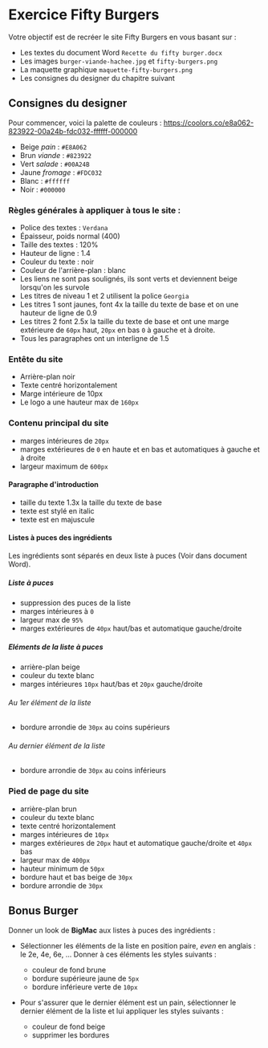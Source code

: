 # Exercice Fifty Burgers

Votre objectif est de recréer le site Fifty Burgers 
en vous basant sur :

* Les textes du document Word `Recette du fifty burger.docx`
* Les images `burger-viande-hachee.jpg` et `fifty-burgers.png`
* La maquette graphique `maquette-fifty-burgers.png`
* Les consignes du designer du chapitre suivant

## Consignes du designer

Pour commencer, voici la palette de couleurs :
https://coolors.co/e8a062-823922-00a24b-fdc032-ffffff-000000

* Beige _pain_ : `#E8A062`
* Brun _viande_ : `#823922`
* Vert _salade_ : `#00A24B`
* Jaune _fromage_ : `#FDC032`
* Blanc : `#ffffff`
* Noir : `#000000`

### Règles générales à appliquer à tous le site :

* Police des textes : `Verdana`
* Épaisseur, poids normal (400)
* Taille des textes : 120%
* Hauteur de ligne : 1.4
* Couleur du texte : noir
* Couleur de l'arrière-plan : blanc
* Les liens ne sont pas soulignés,
  ils sont verts et deviennent beige lorsqu'on les survole
* Les titres de niveau 1 et 2 utilisent la police `Georgia`
* Les titres 1 sont jaunes, font 4x la taille du texte de base
  et on une hauteur de ligne de 0.9
* Les titres 2 font 2.5x la taille du texte de base
  et ont une marge extérieure de `60px` haut,
  `20px` en bas
  `0` à gauche et à droite. 
* Tous les paragraphes ont un interligne de 1.5

### Entête du site

* Arrière-plan noir
* Texte centré horizontalement
* Marge intérieure de 10px
* Le logo a une hauteur max de `160px`

### Contenu principal du site

* marges intérieures de `20px`
* marges extérieures de `0` en haute et en bas
  et automatiques à gauche et à droite
* largeur maximum de `600px`

#### Paragraphe d'introduction

* taille du texte 1.3x la taille du texte de base
* texte est stylé en italic
* texte est en majuscule

#### Listes à puces des ingrédients

Les ingrédients sont séparés en deux liste à puces (Voir dans document Word).

##### Liste à puces

* suppression des puces de la liste
* marges intérieures à `0`
* largeur max de `95%`
* marges extérieures de `40px` haut/bas et automatique gauche/droite

##### Eléments de la liste à puces

* arrière-plan beige
* couleur du texte blanc
* marges intérieures `10px` haut/bas et `20px` gauche/droite

###### Au 1er élément de la liste
* bordure arrondie de `30px` au coins supérieurs

###### Au dernier élément de la liste
* bordure arrondie de `30px` au coins inférieurs


### Pied de page du site

* arrière-plan brun
* couleur du texte blanc
* texte centré horizontalement
* marges intérieures de `10px`
* marges extérieures de `20px`
  haut et automatique gauche/droite
  et `40px` bas
* largeur max de `400px`
* hauteur minimum de `50px`
* bordure haut et bas beige de `30px`
* bordure arrondie de `30px`

## Bonus Burger

Donner un look de **BigMac** aux listes à puces des ingrédients :

* Sélectionner les éléments de la liste
  en position paire, _even_ en anglais : le 2e, 4e, 6e, ... 
  Donner à ces éléments les styles suivants :
  * couleur de fond brune
  * bordure supérieure jaune de `5px`
  * bordure inférieure verte de `10px`
  
* Pour s'assurer que le dernier élément est un pain,
  sélectionner le dernier élément de la liste
  et lui appliquer les styles suivants :
  * couleur de fond beige
  * supprimer les bordures
  
